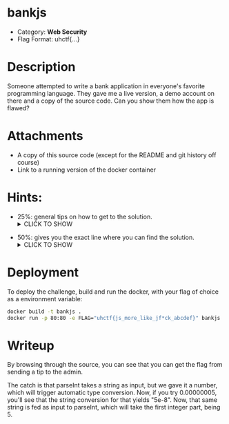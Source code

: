 # bankjs

- Category: **Web Security**
- Flag Format: uhctf{…}

# Description

Someone attempted to write a bank application in everyone's favorite programming language. They gave me a live version, a demo account on there and a copy of the source code. Can you show them how the app is flawed?

# Attachments

- A copy of this source code (except for the README and git history off course)
- Link to a running version of the docker container

# Hints:

- 25%: general tips on how to get to the solution. <details><summary>CLICK TO SHOW</summary><ul><ul>
<li>  If only that dev wouldn't be the TYPE to use JavaScript. Try to look at function signatures and look for stupid JavaScript convertions. Check if everything does what you'd expect it to do.
</li>
</ul></ul></details>

- 50%: gives you the exact line where you can find the solution. <details><summary>CLICK TO SHOW</summary><ul><ul>
<li> tip.js:29 </li>
</ul></ul></details>

# Deployment

To deploy the challenge, build and run the docker, with your flag of choice as a environment variable:

```bash
docker build -t bankjs .
docker run -p 80:80 -e FLAG="uhctf{js_more_like_jf*ck_abcdef}" bankjs
```

# Writeup

By browsing through the source, you can see that you can get the flag from sending a tip to the admin.

The catch is that parseInt takes a string as input, but we gave it a number, which will trigger automatic type conversion.
Now, if you try 0.00000005, you'll see that the string conversion for that yields "5e-8". Now, that same string is fed as input to parseInt, which will take the first integer part, being 5.
